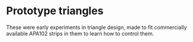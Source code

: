 # Prototype triangles

These were early experiments in triangle design, made to fit commercially
available APA102 strips in them to learn how to control them.
